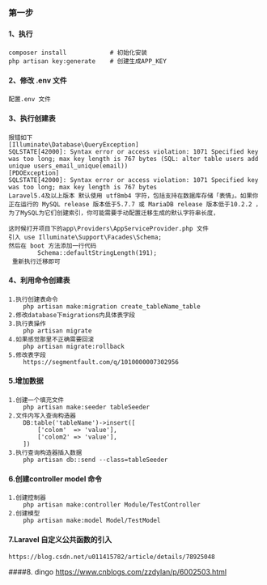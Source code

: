### 第一步
#### 1、执行
    composer install            # 初始化安装
    php artisan key:generate    # 创建生成APP_KEY
#### 2、修改 .env 文件
    配置.env 文件
#### 3、执行创建表
    报错如下 
    [Illuminate\Database\QueryException] 
    SQLSTATE[42000]: Syntax error or access violation: 1071 Specified key was too long; max key length is 767 bytes (SQL: alter table users add unique users_email_unique(email)) 
    [PDOException] 
    SQLSTATE[42000]: Syntax error or access violation: 1071 Specified key was too long; max key length is 767 bytes 
    Laravel5.4及以上版本 默认使用 utf8mb4 字符，包括支持在数据库存储「表情」。如果你正在运行的 MySQL release 版本低于5.7.7 或 MariaDB release 版本低于10.2.2 ，为了MySQL为它们创建索引，你可能需要手动配置迁移生成的默认字符串长度，
    
    这时候打开项目下的app\Providers\AppServiceProvider.php 文件 
    引入 use Illuminate\Support\Facades\Schema; 
    然后在 boot 方法添加一行代码 
            Schema::defaultStringLength(191); 
     重新执行迁移即可
#### 4、利用命令创建表
    1.执行创建表命令
        php artisan make:migration create_tableName_table
    2.修改database下migrations内具体表字段
    3.执行表操作
        php artisan migrate
    4.如果感觉那里不正确需要回滚
        php artisan migrate:rollback
    5.修改表字段
        https://segmentfault.com/q/1010000007302956

#### 5.增加数据
    1.创建一个填充文件
        php artisan make:seeder tableSeeder
    2.文件内写入查询构造器
        DB:table('tableName')->insert([
            ['colom'  => 'value'],
            ['colom2' => 'value'],
        ])
    3.执行查询构造器插入数据
        php artisan db::send --class=tableSeeder
#### 6.创建controller model 命令
    1.创建控制器
        php artisan make:controller Module/TestController
    2.创建模型
        php artisan make:model Model/TestModel
        
#### 7.Laravel 自定义公共函数的引入
    https://blog.csdn.net/u011415782/article/details/78925048

####8. dingo 
       https://www.cnblogs.com/zzdylan/p/6002503.html